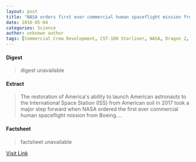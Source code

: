 ```yaml
---
layout: post
title: "NASA orders first ever commercial human spaceflight mission from Boeing"
date: 2016-05-04
categories: Science
author: unknown author
tags: [Commercial Crew Development, CST-100 Starliner, NASA, Dragon 2, SpaceX Dragon, International Space Station, Human spaceflight, SpaceX, Spaceflight, Outer space, Flight, Aerospace engineering, Spacecraft, Astronautics, Spaceflight technologies, Aerospace, Space industry, Industries, Space-based economy, Space programs, Private spaceflight]
---
```



#### Digest
>digest unavailable

#### Extract
>The restoration of America's ability to launch American astronauts to the International Space Station (ISS) from American soil in 2017 took a major step forward when NASA ordered the first ever commercial human spaceflight mission from Boeing....

#### Factsheet
>factsheet unavailable

[Visit Link](http://phys.org/news352110672.html)


